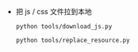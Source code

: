 
- 把 js / css 文件拉到本地

  ```
  python tools/download_js.py

  python tools/replace_resource.py

  ```
